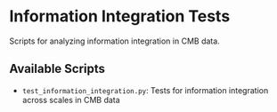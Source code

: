 # Information Integration Tests

Scripts for analyzing information integration in CMB data.

## Available Scripts

- `test_information_integration.py`: Tests for information integration across scales in CMB data
